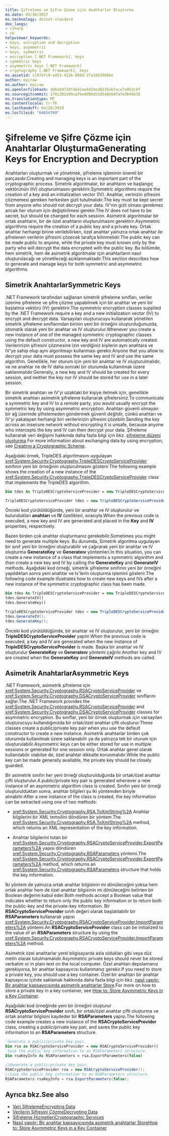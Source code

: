 ```yaml
---
title: Şifreleme ve Şifre Çözme için Anahtarlar Oluşturma
ms.date: 03/30/2017
ms.technology: dotnet-standard
dev_langs:
- csharp
- vb
helpviewer_keywords:
- keys, encryption and decryption
- keys, asymmetric
- keys, symmetric
- encryption [.NET Framework], keys
- symmetric keys
- asymmetric keys [.NET Framework]
- cryptography [.NET Framework], keys
ms.assetid: c197dfc9-a453-4226-898d-37a16638056e
author: mairaw
ms.author: mairaw
ms.openlocfilehash: dd6a5d710f4b42ae8d1bedb535abface7a053cbf
ms.sourcegitcommit: 2701302a99cafbe0d86d53d540eb0fa7e9b46b36
ms.translationtype: MT
ms.contentlocale: tr-TR
ms.lasthandoff: 04/28/2019
ms.locfileid: "64654399"
---
```

# <a name="generating-keys-for-encryption-and-decryption"></a><span data-ttu-id="03cb8-102">Şifreleme ve Şifre Çözme için Anahtarlar Oluşturma</span><span class="sxs-lookup"><span data-stu-id="03cb8-102">Generating Keys for Encryption and Decryption</span></span>
<span data-ttu-id="03cb8-103">Anahtarları oluşturmak ve yönetmek, şifreleme işleminin önemli bir parçasıdır.</span><span class="sxs-lookup"><span data-stu-id="03cb8-103">Creating and managing keys is an important part of the cryptographic process.</span></span> <span data-ttu-id="03cb8-104">Simetrik algoritmalar, bir anahtarın ve başlangıç vektörünün (IV) oluşturulmasını gerektirir.</span><span class="sxs-lookup"><span data-stu-id="03cb8-104">Symmetric algorithms require the creation of a key and an initialization vector (IV).</span></span> <span data-ttu-id="03cb8-105">Anahtar, verinizin şifresini çözmemesi gereken herkesten gizli tutulmalıdır.</span><span class="sxs-lookup"><span data-stu-id="03cb8-105">The key must be kept secret from anyone who should not decrypt your data.</span></span> <span data-ttu-id="03cb8-106">IV'nin gizli olması gerekmez ancak her oturum için değiştirilmesi gerekir.</span><span class="sxs-lookup"><span data-stu-id="03cb8-106">The IV does not have to be secret, but should be changed for each session.</span></span> <span data-ttu-id="03cb8-107">Asimetrik algoritmalar bir ortak anahtarın, bir de özel anahtarın oluşturulmasını gerektirir.</span><span class="sxs-lookup"><span data-stu-id="03cb8-107">Asymmetric algorithms require the creation of a public key and a private key.</span></span> <span data-ttu-id="03cb8-108">Ortak anahtar herhangi birine verilebilirken, özel anahtar yalnızca ortak anahtar ile şifrelenen verilerin şifresini çözecek tarafça bilinmelidir.</span><span class="sxs-lookup"><span data-stu-id="03cb8-108">The public key can be made public to anyone, while the private key must known only by the party who will decrypt the data encrypted with the public key.</span></span> <span data-ttu-id="03cb8-109">Bu bölümde, hem simetrik, hem de asimetrik algoritmalar için anahtarların nasıl oluşturulacağı ve yönetileceği açıklanmaktadır.</span><span class="sxs-lookup"><span data-stu-id="03cb8-109">This section describes how to generate and manage keys for both symmetric and asymmetric algorithms.</span></span>  
  
## <a name="symmetric-keys"></a><span data-ttu-id="03cb8-110">Simetrik Anahtarlar</span><span class="sxs-lookup"><span data-stu-id="03cb8-110">Symmetric Keys</span></span>  
 <span data-ttu-id="03cb8-111">.NET Framework tarafından sağlanan simetrik şifreleme sınıfları, veriler üzerine şifreleme ve şifre çözme yapabilmek için bir anahtar ve yeni bir başlatma vektörü (IV) gerektirir.</span><span class="sxs-lookup"><span data-stu-id="03cb8-111">The symmetric encryption classes supplied by the .NET Framework require a key and a new initialization vector (IV) to encrypt and decrypt data.</span></span> <span data-ttu-id="03cb8-112">Varsayılan oluşturucuyu kullanarak yönetilen simetrik şifreleme sınıflarından birinin yeni bir örneğini oluşturduğunuzda, otomatik olarak yeni bir anahtar ve IV oluşturulur.</span><span class="sxs-lookup"><span data-stu-id="03cb8-112">Whenever you create a new instance of one of the managed symmetric cryptographic classes using the default constructor, a new key and IV are automatically created.</span></span> <span data-ttu-id="03cb8-113">Verilerinizin şifresini çözmesine izin verdiğiniz kişilerin aynı anahtara ve IV'ye sahip olup aynı algoritmayı kullanması gerekir.</span><span class="sxs-lookup"><span data-stu-id="03cb8-113">Anyone that you allow to decrypt your data must possess the same key and IV and use the same algorithm.</span></span> <span data-ttu-id="03cb8-114">Genellikle, her oturum için yeni bir anahtar ve IV oluşturulmalıdır, ve ne anahtar ne de IV daha sonraki bir oturumda kullanılmak üzere saklanmalıdır.</span><span class="sxs-lookup"><span data-stu-id="03cb8-114">Generally, a new key and IV should be created for every session, and neither the key nor IV should be stored for use in a later session.</span></span>  
  
 <span data-ttu-id="03cb8-115">Bir simetrik anahtarı ve IV'yi uzaktaki bir kişiye iletmek için, genellikle simetrik anahtarı asimetrik şifreleme kullanarak şifrelersiniz.</span><span class="sxs-lookup"><span data-stu-id="03cb8-115">To communicate a symmetric key and IV to a remote party, you would usually encrypt the symmetric key by using asymmetric encryption.</span></span> <span data-ttu-id="03cb8-116">Anahtarı güvenli olmayan bir ağ üzerinde şifrelemeden göndermek güvenli değildir, çünkü anahtarı ve IV'yi yakalayan herhangi biri verilerinizin şifresini çözebilir.</span><span class="sxs-lookup"><span data-stu-id="03cb8-116">Sending the key across an insecure network without encrypting it is unsafe, because anyone who intercepts the key and IV can then decrypt your data.</span></span> <span data-ttu-id="03cb8-117">Şifreleme kullanarak veri değişimi hakkında daha fazla bilgi için bkz. [şifreleme düzeni oluşturma](../../../docs/standard/security/creating-a-cryptographic-scheme.md).</span><span class="sxs-lookup"><span data-stu-id="03cb8-117">For more information about exchanging data by using encryption, see [Creating a Cryptographic Scheme](../../../docs/standard/security/creating-a-cryptographic-scheme.md).</span></span>  
  
 <span data-ttu-id="03cb8-118">Aşağıdaki örnek, TripleDES algoritmasını uygulayan <xref:System.Security.Cryptography.TripleDESCryptoServiceProvider> sınıfının yeni bir örneğinin oluşturulmasını gösterir.</span><span class="sxs-lookup"><span data-stu-id="03cb8-118">The following example shows the creation of a new instance of the <xref:System.Security.Cryptography.TripleDESCryptoServiceProvider> class that implements the TripleDES algorithm.</span></span>  
  
```vb  
Dim tdes As TripleDESCryptoServiceProvider = new TripleDESCryptoServiceProvider()  
```  
  
```csharp  
TripleDESCryptoServiceProvider tdes = new TripleDESCryptoServiceProvider();  
```  
  
 <span data-ttu-id="03cb8-119">Önceki kod yürütüldüğünde, yeni bir anahtar ve IV oluşturulur ve bulundukları **anahtarı** ve **IV** özellikleri, sırasıyla.</span><span class="sxs-lookup"><span data-stu-id="03cb8-119">When the previous code is executed, a new key and IV are generated and placed in the **Key** and **IV** properties, respectively.</span></span>  
  
 <span data-ttu-id="03cb8-120">Bazen birden çok anahtar oluşturmanız gerekebilir.</span><span class="sxs-lookup"><span data-stu-id="03cb8-120">Sometimes you might need to generate multiple keys.</span></span> <span data-ttu-id="03cb8-121">Bu durumda, Simetrik algoritma uygulayan bir sınıf yeni bir örneğini oluşturabilir ve çağırarak yeni bir anahtar ve IV oluşturma **GenerateKey** ve **Generateıv** yöntemleri.</span><span class="sxs-lookup"><span data-stu-id="03cb8-121">In this situation, you can create a new instance of a class that implements a symmetric algorithm and then create a new key and IV by calling the **GenerateKey** and **GenerateIV** methods.</span></span> <span data-ttu-id="03cb8-122">Aşağıdaki kod örneği, simetrik şifreleme sınıfının yeni bir örneğini yapıldıktan sonra yeni anahtar ve Iv'lerin oluşturma işlemini gösterir.</span><span class="sxs-lookup"><span data-stu-id="03cb8-122">The following code example illustrates how to create new keys and IVs after a new instance of the symmetric cryptographic class has been made.</span></span>  
  
```vb  
Dim tdes As TripleDESCryptoServiceProvider = new TripleDESCryptoServiceProvider()  
tdes.GenerateIV()  
tdes.GenerateKey()  
```  
  
```csharp  
TripleDESCryptoServiceProvider tdes = new TripleDESCryptoServiceProvider();  
tdes.GenerateIV();  
tdes.GenerateKey();  
```  
  
 <span data-ttu-id="03cb8-123">Önceki kod yürütüldüğünde, bir anahtar ve IV oluşturulur, yeni bir örneğini **TripleDESCryptoServiceProvider** yapılır.</span><span class="sxs-lookup"><span data-stu-id="03cb8-123">When the previous code is executed, a key and IV are generated when the new instance of **TripleDESCryptoServiceProvider** is made.</span></span> <span data-ttu-id="03cb8-124">Başka bir anahtar ve IV oluşturulur **GenerateKey** ve **Generateıv** yöntemi çağrılır.</span><span class="sxs-lookup"><span data-stu-id="03cb8-124">Another key and IV are created when the **GenerateKey** and **GenerateIV** methods are called.</span></span>  
  
## <a name="asymmetric-keys"></a><span data-ttu-id="03cb8-125">Asimetrik Anahtarlar</span><span class="sxs-lookup"><span data-stu-id="03cb8-125">Asymmetric Keys</span></span>  
 <span data-ttu-id="03cb8-126">.NET Framework, asimetrik şifreleme için <xref:System.Security.Cryptography.RSACryptoServiceProvider> ve <xref:System.Security.Cryptography.DSACryptoServiceProvider> sınıflarını sağlar.</span><span class="sxs-lookup"><span data-stu-id="03cb8-126">The .NET Framework provides the <xref:System.Security.Cryptography.RSACryptoServiceProvider> and <xref:System.Security.Cryptography.DSACryptoServiceProvider> classes for asymmetric encryption.</span></span> <span data-ttu-id="03cb8-127">Bu sınıflar, yeni bir örnek oluşturmak için varsayılan oluşturucuyu kullandığınızda bir ortak/özel anahtar çifti oluşturur.</span><span class="sxs-lookup"><span data-stu-id="03cb8-127">These classes create a public/private key pair when you use the default constructor to create a new instance.</span></span> <span data-ttu-id="03cb8-128">Asimetrik anahtarlar birden çok oturumda kullanılmak üzere saklanabilir ya da yalnızca tek bir oturum için oluşturulabilir.</span><span class="sxs-lookup"><span data-stu-id="03cb8-128">Asymmetric keys can be either stored for use in multiple sessions or generated for one session only.</span></span> <span data-ttu-id="03cb8-129">Ortak anahtar genel olarak kullanılabilir olabilse de, özel anahtar dikkatle korunmalıdır.</span><span class="sxs-lookup"><span data-stu-id="03cb8-129">While the public key can be made generally available, the private key should be closely guarded.</span></span>  
  
 <span data-ttu-id="03cb8-130">Bir asimetrik sınıfın her yeni örneği oluşturulduğunda bir ortak/özel anahtar çifti oluşturulur.</span><span class="sxs-lookup"><span data-stu-id="03cb8-130">A public/private key pair is generated whenever a new instance of an asymmetric algorithm class is created.</span></span> <span data-ttu-id="03cb8-131">Sınıfın yeni bir örneği oluşturulduktan sonra, anahtar bilgileri şu iki yöntemden biriyle alınabilir:</span><span class="sxs-lookup"><span data-stu-id="03cb8-131">After a new instance of the class is created, the key information can be extracted using one of two methods:</span></span>  
  
- <span data-ttu-id="03cb8-132"><xref:System.Security.Cryptography.RSA.ToXmlString%2A> Anahtar bilgilerini bir XML temsilini döndüren bir yöntem.</span><span class="sxs-lookup"><span data-stu-id="03cb8-132">The <xref:System.Security.Cryptography.RSA.ToXmlString%2A> method, which returns an XML representation of the key information.</span></span>  
  
- <span data-ttu-id="03cb8-133">Anahtar bilgilerini tutan bir <xref:System.Security.Cryptography.RSACryptoServiceProvider.ExportParameters%2A> yapısı döndüren <xref:System.Security.Cryptography.RSAParameters> yöntemi.</span><span class="sxs-lookup"><span data-stu-id="03cb8-133">The <xref:System.Security.Cryptography.RSACryptoServiceProvider.ExportParameters%2A> method, which returns an <xref:System.Security.Cryptography.RSAParameters> structure that holds the key information.</span></span>  
  
 <span data-ttu-id="03cb8-134">İki yöntem de yalnızca ortak anahtar bilgisinin mi dönüleceğini yoksa hem ortak anahtar hem de özel anahtar bilgisinin mi dönüleceğini belirten bir Boolean değerini kabul eder.</span><span class="sxs-lookup"><span data-stu-id="03cb8-134">Both methods accept a Boolean value that indicates whether to return only the public key information or to return both the public-key and the private-key information.</span></span> <span data-ttu-id="03cb8-135">Bir **RSACryptoServiceProvider** sınıfı değeri olarak başlatılabilir bir **RSAParameters** kullanarak yapısı <xref:System.Security.Cryptography.RSACryptoServiceProvider.ImportParameters%2A> yöntemi.</span><span class="sxs-lookup"><span data-stu-id="03cb8-135">An **RSACryptoServiceProvider** class can be initialized to the value of an **RSAParameters** structure by using the <xref:System.Security.Cryptography.RSACryptoServiceProvider.ImportParameters%2A> method.</span></span>  
  
 <span data-ttu-id="03cb8-136">Asimetrik özel anahtarlar yerel bilgisayarda asla oldukları gibi veya düz metin olarak tutulmamalıdır.</span><span class="sxs-lookup"><span data-stu-id="03cb8-136">Asymmetric private keys should never be stored verbatim or in plain text on the local computer.</span></span> <span data-ttu-id="03cb8-137">Özel anahtarı depolamanız gerekiyorsa, bir anahtar kapsayıcısı kullanmanız gerekir.</span><span class="sxs-lookup"><span data-stu-id="03cb8-137">If you need to store a private key, you should use a key container.</span></span> <span data-ttu-id="03cb8-138">Özel bir anahtarı bir anahtar kapsayıcısı içinde saklamak hakkında daha fazla bilgi için bkz. [nasıl yapılır: Bir anahtar kapsayıcısında asimetrik anahtarlar Store](../../../docs/standard/security/how-to-store-asymmetric-keys-in-a-key-container.md).</span><span class="sxs-lookup"><span data-stu-id="03cb8-138">For more on how to store a private key in a key container, see [How to: Store Asymmetric Keys in a Key Container](../../../docs/standard/security/how-to-store-asymmetric-keys-in-a-key-container.md).</span></span>  
  
 <span data-ttu-id="03cb8-139">Aşağıdaki kod örneğinde yeni bir örneğini oluşturur **RSACryptoServiceProvider** sınıfı, bir ortak/özel anahtar çifti oluşturma ve ortak anahtar bilgisini kaydeder bir **RSAParameters** yapısı.</span><span class="sxs-lookup"><span data-stu-id="03cb8-139">The following code example creates a new instance of the **RSACryptoServiceProvider** class, creating a public/private key pair, and saves the public key information to an **RSAParameters** structure.</span></span>  
  
```vb  
'Generate a public/private key pair.  
Dim rsa as RSACryptoServiceProvider = new RSACryptoServiceProvider()  
'Save the public key information to an RSAParameters structure.  
Dim rsaKeyInfo As RSAParameters = rsa.ExportParameters(false)  
```  
  
```csharp  
//Generate a public/private key pair.  
RSACryptoServiceProvider rsa = new RSACryptoServiceProvider();  
//Save the public key information to an RSAParameters structure.  
RSAParameters rsaKeyInfo = rsa.ExportParameters(false);  
```  
  
## <a name="see-also"></a><span data-ttu-id="03cb8-140">Ayrıca bkz.</span><span class="sxs-lookup"><span data-stu-id="03cb8-140">See also</span></span>

- [<span data-ttu-id="03cb8-141">Veri Şifreleme</span><span class="sxs-lookup"><span data-stu-id="03cb8-141">Encrypting Data</span></span>](../../../docs/standard/security/encrypting-data.md)
- [<span data-ttu-id="03cb8-142">Verilerin Şifresini Çözme</span><span class="sxs-lookup"><span data-stu-id="03cb8-142">Decrypting Data</span></span>](../../../docs/standard/security/decrypting-data.md)
- [<span data-ttu-id="03cb8-143">Şifreleme Hizmetleri</span><span class="sxs-lookup"><span data-stu-id="03cb8-143">Cryptographic Services</span></span>](../../../docs/standard/security/cryptographic-services.md)
- [<span data-ttu-id="03cb8-144">Nasıl yapılır: Bir anahtar kapsayıcısında asimetrik anahtarlar Store</span><span class="sxs-lookup"><span data-stu-id="03cb8-144">How to: Store Asymmetric Keys in a Key Container</span></span>](../../../docs/standard/security/how-to-store-asymmetric-keys-in-a-key-container.md)
